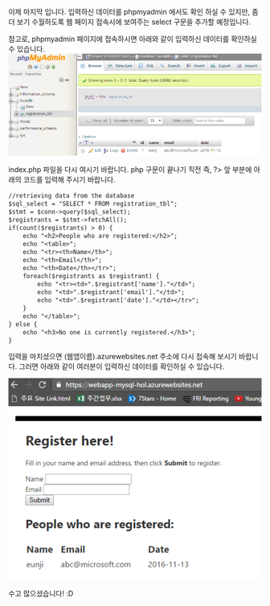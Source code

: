 이제 마지막 입니다. 입력하신 데이터를 phpmyadmin 에서도 확인 하실 수 있지만, 좀 더 보기 수월하도록 웹 페이지 접속시에 보여주는 select 구문을 추가할 예정입니다.

참고로, phpmyadmin 페이지에 접속하시면 아래와 같이 입력하신 데이터를 확인하실 수 있습니다. 
![008](./images/008.png) 

index.php 파일을 다시 여시기 바랍니다. 
php 구문이 끝나기 직전 즉, ?> 앞 부분에 아래의 코드를 입력해 주시기 바랍니다. 

~~~~
//retrieving data from the database
$sql_select = "SELECT * FROM registration_tbl";
$stmt = $conn->query($sql_select);
$registrants = $stmt->fetchAll(); 
if(count($registrants) > 0) {
    echo "<h2>People who are registered:</h2>";
    echo "<table>";
    echo "<tr><th>Name</th>";
    echo "<th>Email</th>";
    echo "<th>Date</th></tr>";
    foreach($registrants as $registrant) {
        echo "<tr><td>".$registrant['name']."</td>";
        echo "<td>".$registrant['email']."</td>";
        echo "<td>".$registrant['date']."</td></tr>";
    }
    echo "</table>";
} else {
    echo "<h3>No one is currently registered.</h3>";
}
~~~~

입력을 마치셨으면 (웹앱이름).azurewebsites.net 주소에 다시 접속해 보시기 바랍니다. 
그러면 아래와 같이 여러분이 입력하신 데이터를 확인하실 수 있습니다. 

![009](./images/009.png) 

수고 많으셨습니다! :D

